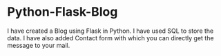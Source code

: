 # Python-Flask-Blog
I have created a Blog using Flask in Python. I have used SQL to store the data. I have also added Contact form with which you can directly get the message to your mail.
